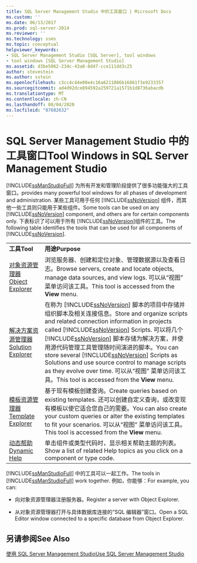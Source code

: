 ```yaml
---
title: SQL Server Management Studio 中的工具窗口 | Microsoft Docs
ms.custom: ''
ms.date: 06/13/2017
ms.prod: sql-server-2014
ms.reviewer: ''
ms.technology: ssms
ms.topic: conceptual
helpviewer_keywords:
- SQL Server Management Studio [SQL Server], tool windows
- tool windows [SQL Server Management Studio]
ms.assetid: d3be5062-234c-43a8-8d47-cce111dd3c25
author: stevestein
ms.author: sstein
ms.openlocfilehash: c3cc4c44e00e4c16a6211086b16861f3e9233357
ms.sourcegitcommit: ad4d92dce894592a259721a1571b1d8736abacdb
ms.translationtype: MT
ms.contentlocale: zh-CN
ms.lasthandoff: 08/04/2020
ms.locfileid: "87682632"
---
```

# <a name="tool-windows-in-sql-server-management-studio"></a><span data-ttu-id="72eb7-102">SQL Server Management Studio 中的工具窗口</span><span class="sxs-lookup"><span data-stu-id="72eb7-102">Tool Windows in SQL Server Management Studio</span></span>
  [!INCLUDE[ssManStudioFull](../includes/ssmanstudiofull-md.md)] <span data-ttu-id="72eb7-103">为所有开发和管理阶段提供了很多功能强大的工具窗口。</span><span class="sxs-lookup"><span data-stu-id="72eb7-103">provides many powerful tool windows for all phases of development and administration.</span></span> <span data-ttu-id="72eb7-104">某些工具可用于任何 [!INCLUDE[ssNoVersion](../includes/ssnoversion-md.md)] 组件，而其他一些工具则只能用于某些组件。</span><span class="sxs-lookup"><span data-stu-id="72eb7-104">Some tools can be used on any [!INCLUDE[ssNoVersion](../includes/ssnoversion-md.md)] component, and others are for certain components only.</span></span> <span data-ttu-id="72eb7-105">下表标识了可以用于所有 [!INCLUDE[ssNoVersion](../includes/ssnoversion-md.md)]组件的工具。</span><span class="sxs-lookup"><span data-stu-id="72eb7-105">The following table identifies the tools that can be used for all components of [!INCLUDE[ssNoVersion](../includes/ssnoversion-md.md)].</span></span>  
  
|||  
|-|-|  
|<span data-ttu-id="72eb7-106">**工具**</span><span class="sxs-lookup"><span data-stu-id="72eb7-106">**Tool**</span></span>|<span data-ttu-id="72eb7-107">**用途**</span><span class="sxs-lookup"><span data-stu-id="72eb7-107">**Purpose**</span></span>|  
|[<span data-ttu-id="72eb7-108">对象资源管理器</span><span class="sxs-lookup"><span data-stu-id="72eb7-108">Object Explorer</span></span>](object/object-explorer.md)|<span data-ttu-id="72eb7-109">浏览服务器、创建和定位对象、管理数据源以及查看日志。</span><span class="sxs-lookup"><span data-stu-id="72eb7-109">Browse servers, create and locate objects, manage data sources, and view logs.</span></span> <span data-ttu-id="72eb7-110">可以从“视图”  菜单访问该工具。</span><span class="sxs-lookup"><span data-stu-id="72eb7-110">This tool is accessed from the **View** menu.</span></span>|  
|[<span data-ttu-id="72eb7-111">解决方案资源管理器</span><span class="sxs-lookup"><span data-stu-id="72eb7-111">Solution Explorer</span></span>](solution/solution-explorer.md)|<span data-ttu-id="72eb7-112">在称为 [!INCLUDE[ssNoVersion](../includes/ssnoversion-md.md)] 脚本的项目中存储并组织脚本及相关连接信息。</span><span class="sxs-lookup"><span data-stu-id="72eb7-112">Store and organize scripts and related connection information in projects called [!INCLUDE[ssNoVersion](../includes/ssnoversion-md.md)] Scripts.</span></span> <span data-ttu-id="72eb7-113">可以将几个 [!INCLUDE[ssNoVersion](../includes/ssnoversion-md.md)] 脚本存储为解决方案，并使用源代码管理工具管理随时间演进的脚本。</span><span class="sxs-lookup"><span data-stu-id="72eb7-113">You can store several [!INCLUDE[ssNoVersion](../includes/ssnoversion-md.md)] Scripts as Solutions and use source control to manage scripts as they evolve over time.</span></span> <span data-ttu-id="72eb7-114">可以从“视图”  菜单访问该工具。</span><span class="sxs-lookup"><span data-stu-id="72eb7-114">This tool is accessed from the **View** menu.</span></span>|  
|[<span data-ttu-id="72eb7-115">模板资源管理器</span><span class="sxs-lookup"><span data-stu-id="72eb7-115">Template Explorer</span></span>](template/template-explorer.md)|<span data-ttu-id="72eb7-116">基于现有模板创建查询。</span><span class="sxs-lookup"><span data-stu-id="72eb7-116">Create queries based on existing templates.</span></span> <span data-ttu-id="72eb7-117">还可以创建自定义查询，或改变现有模板以使它适合您自己的需要。</span><span class="sxs-lookup"><span data-stu-id="72eb7-117">You can also create your custom queries or alter the existing templates to fit your scenarios.</span></span> <span data-ttu-id="72eb7-118">可以从“视图”  菜单访问该工具。</span><span class="sxs-lookup"><span data-stu-id="72eb7-118">This tool is accessed from the **View** menu.</span></span>|  
|[<span data-ttu-id="72eb7-119">动态帮助</span><span class="sxs-lookup"><span data-stu-id="72eb7-119">Dynamic Help</span></span>](sql-server-management-studio-ssms.md)|<span data-ttu-id="72eb7-120">单击组件或类型代码时，显示相关帮助主题的列表。</span><span class="sxs-lookup"><span data-stu-id="72eb7-120">Show a list of related Help topics as you click on a component or type code.</span></span>|  
  
 <span data-ttu-id="72eb7-121">[!INCLUDE[ssManStudioFull](../includes/ssmanstudiofull-md.md)] 中的工具可以一起工作。</span><span class="sxs-lookup"><span data-stu-id="72eb7-121">The tools in [!INCLUDE[ssManStudioFull](../includes/ssmanstudiofull-md.md)] work together.</span></span> <span data-ttu-id="72eb7-122">例如，你能够：</span><span class="sxs-lookup"><span data-stu-id="72eb7-122">For example, you can:</span></span>  
  
-   <span data-ttu-id="72eb7-123">向对象资源管理器注册服务器。</span><span class="sxs-lookup"><span data-stu-id="72eb7-123">Register a server with Object Explorer.</span></span>  
  
-   <span data-ttu-id="72eb7-124">从对象资源管理器打开与具体数据库连接的“SQL 编辑器”窗口。</span><span class="sxs-lookup"><span data-stu-id="72eb7-124">Open a SQL Editor window connected to a specific database from Object Explorer.</span></span>  
  
## <a name="see-also"></a><span data-ttu-id="72eb7-125">另请参阅</span><span class="sxs-lookup"><span data-stu-id="72eb7-125">See Also</span></span>  
 [<span data-ttu-id="72eb7-126">使用 SQL Server Management Studio</span><span class="sxs-lookup"><span data-stu-id="72eb7-126">Use SQL Server Management Studio</span></span>](../database-engine/use-sql-server-management-studio.md)  
  
  
